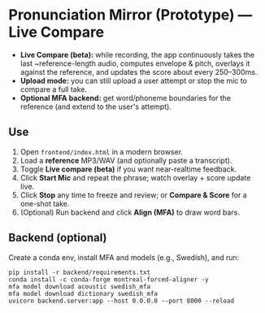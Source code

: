 # Pronunciation Mirror (Prototype) — Live Compare

- **Live Compare (beta):** while recording, the app continuously takes the last ~reference-length audio, computes envelope & pitch, overlays it against the reference, and updates the score about every 250–300ms.
- **Upload mode:** you can still upload a user attempt or stop the mic to compare a full take.
- **Optional MFA backend:** get word/phoneme boundaries for the reference (and extend to the user's attempt).

## Use
1) Open `frontend/index.html` in a modern browser.
2) Load a **reference** MP3/WAV (and optionally paste a transcript).
3) Toggle **Live compare (beta)** if you want near-realtime feedback.
4) Click **Start Mic** and repeat the phrase; watch overlay + score update live.
5) Click **Stop** any time to freeze and review; or **Compare & Score** for a one-shot take.
6) (Optional) Run backend and click **Align (MFA)** to draw word bars.

## Backend (optional)
Create a conda env, install MFA and models (e.g., Swedish), and run:
```
pip install -r backend/requirements.txt
conda install -c conda-forge montreal-forced-aligner -y
mfa model download acoustic swedish_mfa
mfa model download dictionary swedish_mfa
uvicorn backend.server:app --host 0.0.0.0 --port 8000 --reload
```

